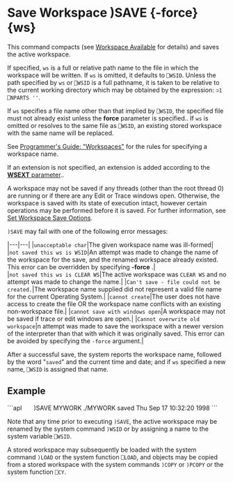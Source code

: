 




<h1 class="heading"><span class="name">Save Workspace</span> <span class="command">)SAVE {-force} {ws}</span></h1>



This command compacts (see [Workspace Available](../system-functions/wa.md) for details) and saves the active workspace.


If specified, `ws` is a full or relative path name to the file in which the workspace will be written. If `ws` is omitted, it defaults to `⎕WSID`. Unless the path specified by `ws` or `⎕WSID` is a full pathname, it is taken to be relative to the current working directory which may be obtained by the expression: `⊃1 ⎕NPARTS ''`.


If  `ws` specifies a file name other than that implied by  `⎕WSID`, the specified file must not already exist unless the **force** parameter is specified.. If `ws` is omitted or resolves to the same file as  `⎕WSID`, an existing stored workspace with the same name will be replaced.


See [Programmer's Guide: "Workspaces"](../../../programming-reference-guide/introduction/workspaces) for the rules for specifying a workspace name.


If an extension is not specified, an extension is added according to the [**WSEXT** parameter](../../../windows-installation-and-configuration-guide/configuration-parameters/configuration-parameters)..


A workspace may not be saved if any threads (other than the root thread 0) are running or if there are any Edit or Trace windows open. Otherwise, the workspace is saved with its state of execution intact, however certain operations may be performed before it is saved. For further information, see [Set Workspace Save Options](../the-i-beam-operator/set-workspace-save-options.md).




`)SAVE` may fail with one of the following error messages:


|---|---|
|`unacceptable char`|The given workspace name was ill-formed|
|`not saved this ws is WSID`|An attempt was made to change the name of the workspace for the save, and the renamed workspace already existed. This error can be overridden by specifying **-force** .|
|`not saved this ws is CLEAR WS`|The active workspace was `CLEAR WS` and no attempt was made to change the name.|
|`Can't save - file could not be created.`|The workspace name supplied did not represent a valid file name for the current Operating System.|
|`cannot create`|The user does not have access to create the file OR the workspace name conflicts with an existing non-workspace file.|
|`cannot save with windows open`|A workspace may not be saved if trace or edit windows are open.|
|`Cannot overwrite old workspace`|n attempt was made to save the workspace with a newer version of the interpreter than that with which it was originally saved. This error can be avoided by specifying the `-force` argument.|


After a successful save, the system reports the workspace name, followed by the word  "`saved`" and the current time and date; and if `ws` specified a new name, `⎕WSID` is assigned that name.


<h2 class="example">Example</h2>
```apl
      )SAVE MYWORK
./MYWORK saved Thu Sep 17 10:32:20 1998
```


Note that any time prior to executing `)SAVE`, the active workspace may be renamed by the system command `)WSID` or by assigning a name to the system variable `⎕WSID`.


A stored workspace may subsequently be loaded with the system command `)LOAD` or the system function `⎕LOAD`, and objects may be copied from a stored workspace with the system commands `)COPY` or `)PCOPY` or the system function `⎕CY`.



